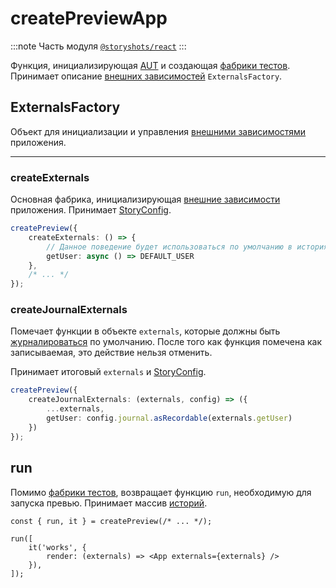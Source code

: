 # createPreviewApp

:::note
Часть модуля [`@storyshots/react`](/modules/react)
:::

Функция, инициализирующая [AUT](/specification/requirements/borders#функция) и
создающая [фабрики тестов](/API/factories/). Принимает описание [внешних зависимостей](/specification/requirements/env)
`ExternalsFactory`.

## ExternalsFactory

Объект для инициализации и управления [внешними зависимостями](/specification/requirements/env) приложения.

---

### createExternals

Основная фабрика, инициализирующая [внешние зависимости](/specification/requirements/env) приложения.
Принимает [StoryConfig](/API/story-elements/story-config).

```ts
createPreview({
    createExternals: () => {
        // Данное поведение будет использоваться по умолчанию в историях
        getUser: async () => DEFAULT_USER
    },
    /* ... */
});
```

### createJournalExternals

Помечает функции в объекте `externals`, которые должны быть [журналироваться](/specification/requirements/storage#способ-верификации) по умолчанию. После того как функция
помечена как записываемая, это действие нельзя отменить.

Принимает итоговый `externals` и [StoryConfig](/API/story-elements/story-config).

```ts
createPreview({
    createJournalExternals: (externals, config) => ({
        ...externals,
        getUser: config.journal.asRecordable(externals.getUser)
    })
});
```

## run

Помимо [фабрики тестов](/API/factories/), возвращает функцию `run`, необходимую для запуска превью. Принимает
массив [историй](/specification/requirements/borders).

```tsx
const { run, it } = createPreview(/* ... */);

run([
    it('works', {
        render: (externals) => <App externals={externals} />
    }),
]);
```
